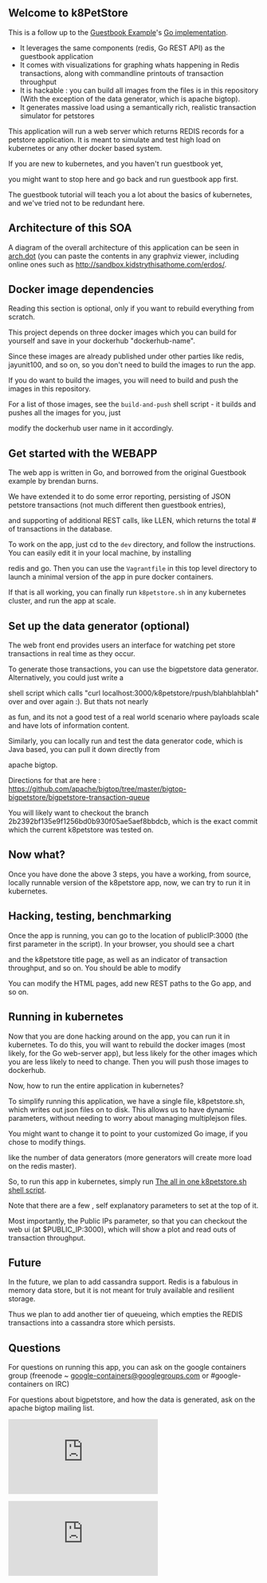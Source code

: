 ## Welcome to k8PetStore

This is a follow up to the [Guestbook Example](../guestbook/README.md)'s [Go implementation](../guestbook-go/).

- It leverages the same components (redis, Go REST API) as the guestbook application
- It comes with visualizations for graphing whats happening in Redis transactions, along with commandline printouts of transaction throughput
- It is hackable : you can build all images from the files is in this repository (With the exception of the data generator, which is apache bigtop).
- It generates massive load using a semantically rich, realistic transaction simulator for petstores

This application will run a web server which returns REDIS records for a petstore application.
It is meant to simulate and test high load on kubernetes or any other docker based system.

If you are new to kubernetes, and you haven't run guestbook yet, 

you might want to stop here and go back and run guestbook app first.  

The guestbook tutorial will teach you a lot about the basics of kubernetes, and we've tried not to be redundant here.

## Architecture of this SOA

A diagram of the overall architecture of this application can be seen in [arch.dot](arch.dot) (you can paste the contents in any graphviz viewer, including online ones such as http://sandbox.kidstrythisathome.com/erdos/.

## Docker image dependencies

Reading this section is optional, only if you want to rebuild everything from scratch.

This project depends on three docker images which you can build for yourself and save
in your dockerhub "dockerhub-name".

Since these images are already published under other parties like redis, jayunit100, and so on,
so you don't need to build the images to run the app. 

If you do want to build the images, you will need to build and push the images in this repository.

For a list of those images, see the `build-and-push` shell script - it builds and pushes all the images for you, just 

modify the dockerhub user name in it accordingly.

## Get started with the WEBAPP 

The web app is written in Go, and borrowed from the original Guestbook example by brendan burns.

We have extended it to do some error reporting, persisting of JSON petstore transactions (not much different then guestbook entries),

and supporting of additional REST calls, like LLEN, which returns the total # of transactions in the database.

To work on the app, just cd to the `dev` directory, and follow the instructions.  You can easily edit it in your local machine, by installing

redis and go.  Then you can use the `Vagrantfile` in this top level directory to launch a minimal version of the app in pure docker containers.

If that is all working, you can finally run `k8petstore.sh` in any kubernetes cluster, and run the app at scale.

## Set up the data generator (optional)

The web front end provides users an interface for watching pet store transactions in real time as they occur.

To generate those transactions, you can use the bigpetstore data generator.  Alternatively, you could just write a 

shell script which calls "curl localhost:3000/k8petstore/rpush/blahblahblah" over and over again :).  But thats not nearly

as fun, and its not a good test of a real world scenario where payloads scale and have lots of information content. 

Similarly, you can locally run and test the data generator code, which is Java based, you can pull it down directly from 

apache bigtop.

Directions for that are here : https://github.com/apache/bigtop/tree/master/bigtop-bigpetstore/bigpetstore-transaction-queue

You will likely want to checkout the branch 2b2392bf135e9f1256bd0b930f05ae5aef8bbdcb, which is the exact commit which the current k8petstore was tested on.

## Now what? 

Once you have done the above 3 steps, you have a working, from source, locally runnable version of the k8petstore app, now, we can try to run it in kubernetes.

## Hacking, testing, benchmarking

Once the app is running, you can go to the location of publicIP:3000 (the first parameter in the script).  In your browser, you should see a chart 

and the k8petstore title page, as well as an indicator of transaction throughput, and so on.  You should be able to modify  

You can modify the HTML pages, add new REST paths to the Go app, and so on.

## Running in kubernetes

Now that you are done hacking around on the app, you can run it in kubernetes.  To do this, you will want to rebuild the docker images (most likely, for the Go web-server app), but less likely for the other images which you are less likely to need to change. Then you will push those images to dockerhub.

Now, how to run the entire application in kubernetes? 

To simplify running this application, we have a single file, k8petstore.sh, which writes out json files on to disk.  This allows us to have dynamic parameters, without needing to worry about managing multiplejson files.

You might want to change it to point to your customized Go image, if you chose to modify things.  

like the number of data generators (more generators will create more load on the redis master).

So, to run this app in kubernetes, simply run [The all in one k8petstore.sh shell script](k8petstore.sh).

Note that there are a few , self explanatory parameters to set at the top of it.  

Most importantly, the Public IPs parameter, so that you can checkout the web ui (at $PUBLIC_IP:3000), which will show a plot and read outs of transaction throughput.

## Future

In the future, we plan to add cassandra support.  Redis is a fabulous in memory data store, but it is not meant for truly available and resilient storage.  

Thus we plan to add another tier of queueing, which empties the REDIS transactions into a cassandra store which persists.   

## Questions

For questions on running this app, you can ask on the google containers group (freenode ~ google-containers@googlegroups.com or #google-containers on IRC)

For questions about bigpetstore, and how the data is generated, ask on the apache bigtop mailing list.


[![Analytics](https://kubernetes-site.appspot.com/UA-36037335-10/GitHub/examples/k8petstore/README.md?pixel)]()


[![Analytics](https://kubernetes-site.appspot.com/UA-36037335-10/GitHub/release-0.19.0/examples/k8petstore/README.md?pixel)]()
